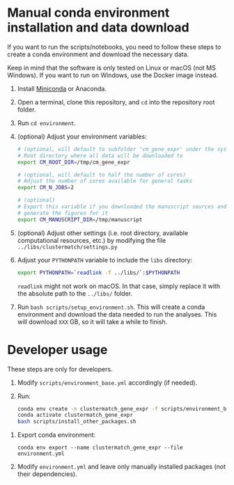 # Manual conda environment installation and data download

If you want to run the scripts/notebooks, you need to follow these steps to create a conda environment and download the necessary data.

Keep in mind that the software is only tested on Linux or macOS (not MS Windows).
If you want to run on Windows, use the Docker image instead.

1. Install [Miniconda](https://docs.conda.io/en/latest/miniconda.html) or Anaconda.

1. Open a terminal, clone this repository, and `cd` into the repository root folder.

1. Run `cd environment`.

1. (optional) Adjust your environment variables:

    ```bash
    # (optional, will default to subfolder 'cm_gene_expr' under the system's temporary directory)
    # Root directory where all data will be downloaded to
    export CM_ROOT_DIR=/tmp/cm_gene_expr

    # (optional, will default to half the number of cores)
    # Adjust the number of cores available for general tasks
    export CM_N_JOBS=2

    # (optional)
    # Export this variable if you downloaded the manuscript sources and want to
    # generate the figures for it
    export CM_MANUSCRIPT_DIR=/tmp/manuscript
    ```

1. (optional) Adjust other settings (i.e. root directory, available computational
   resources, etc.) by modifying the file `../libs/clustermatch/settings.py`

1. Adjust your `PYTHONPATH` variable to include the `libs` directory:

    ```bash
    export PYTHONPATH=`readlink -f ../libs/`:$PYTHONPATH
    ```

    `readlink` might not work on macOS. In that case, simply replace it with
    the absolute path to the `../libs/` folder.

1. Run `bash scripts/setup_environment.sh`.
This will create a conda environment and download the data needed to run the analyses.
This will download `XXX` GB, so it will take a while to finish.


# Developer usage

These steps are only for developers.

1. Modify `scripts/environment_base.yml` accordingly (if needed).
1. Run:
 
    ```bash
    conda env create -n clustermatch_gene_expr -f scripts/environment_base.yml
    conda activate clustermatch_gene_expr
    bash scripts/install_other_packages.sh
    ```

<!-- 
1. (CHECK!) Install JupyterLab extensions (MIGHT NOT BE NECESSARY IN VERSION 3.0+):
 
    ```bash
    jupyter labextension install @jupyterlab/toc
    ``` -->

1. Export conda environment:

    ```
    conda env export --name clustermatch_gene_expr --file environment.yml
    ```

1. Modify `environment.yml` and leave only manually installed packages (not their dependencies).
